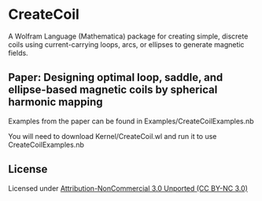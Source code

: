 # CreateCoil

A Wolfram Language (Mathematica) package for creating simple, discrete coils using current-carrying loops, arcs, or ellipses to generate magnetic fields.

## Paper: Designing optimal loop, saddle, and ellipse-based magnetic coils by spherical harmonic mapping

Examples from the paper can be found in Examples/CreateCoilExamples.nb

You will need to download Kernel/CreateCoil.wl and run it to use CreateCoilExamples.nb

## License

Licensed under [Attribution-NonCommercial 3.0 Unported (CC BY-NC 3.0)](https://creativecommons.org/licenses/by-nc/3.0/)
